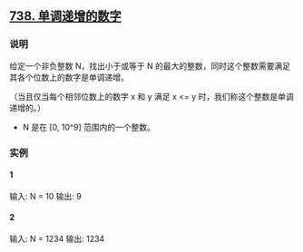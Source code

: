## [738. 单调递增的数字](https://leetcode-cn.com/problems/monotone-increasing-digits/)

### 说明
给定一个非负整数 N，找出小于或等于 N 的最大的整数，同时这个整数需要满足其各个位数上的数字是单调递增。

（当且仅当每个相邻位数上的数字 x 和 y 满足 x <= y 时，我们称这个整数是单调递增的。）

* N 是在 [0, 10^9] 范围内的一个整数。

### 实例
#### 1
输入: N = 10
输出: 9

#### 2
输入: N = 1234
输出: 1234
